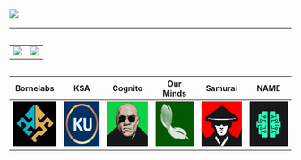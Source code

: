 <div align="left"> 
 <a  href="https://www.linkedin.com/in/brian-mutune">
    <img src="https://img.shields.io/badge/LinkedIn-0077B5?style=for-the-badge&labelColor=0D1117&color=0077B5&labelWidth=70&labelAlign=center">
 </a>
</div>

---

<div align="left">
<table width="100%" style="margin: 30px 0">
  <tr>
    <td width="50%">
      <img src="https://github-readme-stats.vercel.app/api?username=brianxborne&show_icons=true&theme=radical&hide_border=true&bg_color=0D1117&title_color=7f00ff&icon_color=00ff9d" width="100%">
    </td>
    <td width="50%">
      <img src="https://github-readme-stats.vercel.app/api/top-langs/?username=brianxborne&layout=compact&theme=radical&hide_border=true&bg_color=0D1117&title_color=7f00ff" width="100%">
    </td>
  </tr>
</table>
</div>


| Bornelabs | KSA | Cognito | Our Minds | Samurai | NAME |
|:--:|:--:|:--:|:--:|:--:|:--:|
| <a href="https://www.bornelabs.tech" > <img src="https://raw.githubusercontent.com/BorneLabs/Assets/main/Images/BorneLabs%20Logo.jpg" width="80" height="80"> </a>| <a href="https://github.com/KU-Students-App/KSA/releases/tag/v2.1" > <img src="https://raw.githubusercontent.com/KU-Students-App/Assets/main/Images/KU%20StudentsAPP%20Logo.jpeg" width="80" height="80"> </a> | <a href="https://github.com/cognito-terminal/cognito-mobile-app/releases/tag/v0.0.1" > <img src="https://raw.githubusercontent.com/cognito-terminal/cognito-mobile-app/main/Assets/Cognito.png" width="80" height="80"> </a>| <a href="https://our-minds.github.io/" > <img src="https://raw.githubusercontent.com/Our-Minds/Assets/main/Images/OurMinds.png" width="80" height="80"> </a>| <a href="https://github.com/Samurai-Vault/Samurai/releases/tag/v0.0.7"> <img src="https://raw.githubusercontent.com/Samurai-Vault/Assets/main/Logos/Samurai%20Logo.jpg" width="80" height="80"> </a>| <a href="https://github.com/Neural-Agent-Modelling-Engine" >  <img src="https://raw.githubusercontent.com/Neural-Agent-Modelling-Engine/Assets/main/NLogo.png" width="80" height="80"> </a> |
